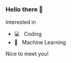 <!-- <img align="right" src="https://github-readme-stats.vercel.app/api?username=marzi-heidari&show_icons=true&hide_title=true&theme=dark" /> -->

### Hello there 👋


Interested in
- 💻 &nbsp; Coding
- 🤖 &nbsp; Machine Learning

Nice to meet you!
